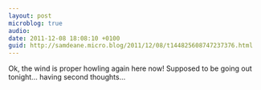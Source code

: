 ```yaml
---
layout: post
microblog: true
audio: 
date: 2011-12-08 18:08:10 +0100
guid: http://samdeane.micro.blog/2011/12/08/t144825608747237376.html
---
```

Ok, the wind is proper howling again here now! Supposed to be going out tonight... having second thoughts...
